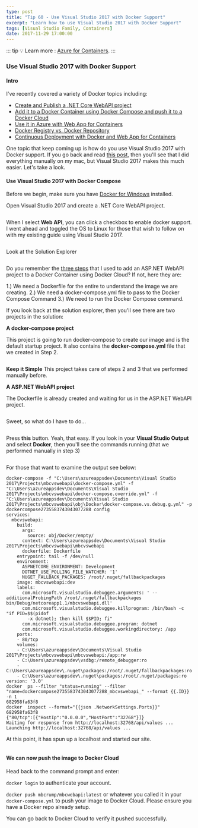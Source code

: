 ```yaml
---
type: post
title: "Tip 60 - Use Visual Studio 2017 with Docker Support"
excerpt: "Learn how to use Visual Studio 2017 with Docker Support"
tags: [Visual Studio Family, Containers]
date: 2017-11-29 17:00:00
---
```


::: tip
:bulb: Learn more : [Azure for Containers](https://docs.microsoft.com/azure/containers/?WT.mc_id=docs-azuredevtips-azureappsdev).
:::

### Use Visual Studio 2017 with Docker Support

#### Intro

I've recently covered a variety of Docker topics including:

* [Create and Publish a .NET Core WebAPI project](tip54.html)
* [Add it to a Docker Container using Docker Compose and push it to a Docker Cloud](tip55.html)
* [Use it in Azure with Web App for Containers](tip56.html)
* [Docker Registry vs. Docker Repository](tip57.html)
* [Continuous Deployment with Docker and Web App for Containers](tip58.html)

One topic that keep coming up is how do you use Visual Studio 2017 with Docker support. If you go back and read [this post](tip55.html), then  you'll see that I did everything manually on my mac, but Visual Studio 2017 makes this much easier. Let's take a look.

#### Use Visual Studio 2017 with Docker Compose

Before we begin, make sure you have [Docker for Windows](https://store.docker.com/editions/community/docker-ce-desktop-windows) installed.

Open Visual Studio 2017 and create a .NET Core WebAPI project.

<img :src="$withBase('/files/azurevsdoc1.png')">

When I select **Web API**, you can click a checkbox to enable docker support. I went ahead and toggled the OS to Linux for those that wish to follow on with my existing guide using Visual Studio 2017.

<img :src="$withBase('/files/azurevsdoc2.png')">

Look at the Solution Explorer

<img :src="$withBase('/files/azurevsdoc3.png')">

Do you remember the [three steps](tip55.html) that I used to add an ASP.NET WebAPI project to a Docker Container using Docker Cloud? If not, here they are:

1.) We need a Dockerfile for the entire to understand the image we are creating.
2.) We need a docker-compose.yml file to pass to the Docker Compose Command
3.) We need to run the Docker Compose command.

If you look back at the solution explorer, then you'll see there are two projects in the solution:

**A docker-compose project**

This project is going to run docker-compose to create our image and is the default startup project. It also contains the **docker-compose.yml** file that we created in Step 2.

<img :src="$withBase('/files/azurevsdoc4.png')">

**Keep it Simple** This project takes care of steps 2 and 3 that we performed manually before.


**A ASP.NET WebAPI project**

The Dockerfile is already created and waiting for us in the ASP.NET WebAPI project.

<img :src="$withBase('/files/azurevsdoc5.png')">

Sweet, so what do I have to do...

<img :src="$withBase('/files/azurevsdoc6.png')">

Press **this** button. Yeah, that easy. If you look in your **Visual Studio Output** and select **Docker**, then you'll see the commands running (that we performed manually in step 3)

<img :src="$withBase('/files/azurevsdoc7.png')">

For those that want to examine the output see below:

```
docker-compose -f "C:\Users\azureappsdev\Documents\Visual Studio 2017\Projects\mbcvswebapi\docker-compose.yml" -f "C:\Users\azureappsdev\Documents\Visual Studio 2017\Projects\mbcvswebapi\docker-compose.override.yml" -f "C:\Users\azureappsdev\Documents\Visual Studio 2017\Projects\mbcvswebapi\obj\Docker\docker-compose.vs.debug.g.yml" -p dockercompose2735583743043077288 config
services:
  mbcvswebapi:
    build:
      args:
        source: obj/Docker/empty/
      context: C:\Users\azureappsdev\Documents\Visual Studio 2017\Projects\mbcvswebapi\mbcvswebapi
      dockerfile: Dockerfile
    entrypoint: tail -f /dev/null
    environment:
      ASPNETCORE_ENVIRONMENT: Development
      DOTNET_USE_POLLING_FILE_WATCHER: '1'
      NUGET_FALLBACK_PACKAGES: /root/.nuget/fallbackpackages
    image: mbcvswebapi:dev
    labels:
      com.microsoft.visualstudio.debuggee.arguments: ' --additionalProbingPath /root/.nuget/fallbackpackages  bin/Debug/netcoreapp1.1/mbcvswebapi.dll'
      com.microsoft.visualstudio.debuggee.killprogram: /bin/bash -c "if PID=$$(pidof
        -x dotnet); then kill $$PID; fi"
      com.microsoft.visualstudio.debuggee.program: dotnet
      com.microsoft.visualstudio.debuggee.workingdirectory: /app
    ports:
    - 80/tcp
    volumes:
    - C:\Users\azureappsdev\Documents\Visual Studio 2017\Projects\mbcvswebapi\mbcvswebapi:/app:rw
    - C:\Users\azureappsdev\vsdbg:/remote_debugger:ro
    - C:\Users\azureappsdev\.nuget\packages:/root/.nuget/fallbackpackages:ro
    - C:\Users\azureappsdev\.nuget\packages:/root/.nuget/packages:ro
version: '3.0'
docker  ps --filter "status=running" --filter "name=dockercompose2735583743043077288_mbcvswebapi_" --format {{.ID}} -n 1
682958fa63f8
docker  inspect --format="{{json .NetworkSettings.Ports}}" 682958fa63f8
{"80/tcp":[{"HostIp":"0.0.0.0","HostPort":"32768"}]}
Waiting for response from http://localhost:32768/api/values ...
Launching http://localhost:32768/api/values ...
```

At this point, it has spun up a localhost and started our site.

<img :src="$withBase('/files/azurevsdoc8.png')">

#### We can now push the image to Docker Cloud

Head back to the command prompt and enter:

`docker login` to authenticate your account.

`docker push mbcrump/mbcwebapi:latest` or whatever you called it in your `docker-compose.yml` to push your image to Docker Cloud. Please ensure you have a Docker repo already setup.

You can go back to Docker Cloud to verify it pushed successfully.

<img :src="$withBase('/files/dockerblog2.png')">

